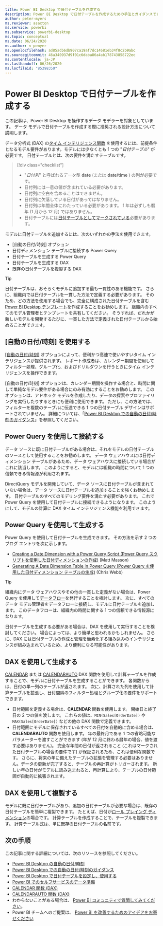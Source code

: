 ```yaml
---
title: Power BI Desktop で日付テーブルを作成する
description: Power BI Desktop で日付テーブルを作成するための手法とガイダンスです。
author: peter-myers
ms.reviewer: asaxton
ms.service: powerbi
ms.subservice: powerbi-desktop
ms.topic: conceptual
ms.date: 06/24/2020
ms.author: v-pemyer
ms.openlocfilehash: ad85ad56db907ca19af7dc14681eb34f8c2b9abc
ms.sourcegitcommit: 46a340937d9f01c6daba86a4ab178743858722ec
ms.contentlocale: ja-JP
ms.lasthandoff: 06/26/2020
ms.locfileid: "85398350"
---
```

# <a name="create-date-tables-in-power-bi-desktop"></a>Power BI Desktop で日付テーブルを作成する

この記事は、Power BI Desktop を操作するデータ モデラーを対象としています。 データ モデルで日付テーブルを作成する際に推奨される設計方法について説明します。

データ分析式 (DAX) の[タイム インテリジェンス関数](/dax/time-intelligence-functions-dax) を使用するには、前提条件となるモデル要件があります。モデルには少なくとも 1 つの "_日付テーブル_" が必要です。 日付テーブルとは、次の要件を満たすテーブルです。

> [!div class="checklist"]
> - "_日付列_" と呼ばれるデータ型 **date** (または **date/time** ) の列が必要です。
> - 日付列には一意の値が含まれている必要があります。
> - 日付列に空白を含めることはできません。
> - 日付列に欠落している日付があってはなりません。
> - 日付列は年間全体にわたっている必要があります。 1 年は必ずしも暦年 (1 月から 12 月) ではありません。
> - 日付テーブルには[日付テーブルとしてマークされている](../transform-model/desktop-date-tables.md#setting-your-own-date-table)必要があります。

モデルに日付テーブルを追加するには、次のいずれかの手法を使用できます。

- [自動の日付/時刻] オプション
- 日付ディメンション テーブルに接続する Power Query
- 日付テーブルを生成する Power Query
- 日付テーブルを生成する DAX
- 既存の日付テーブルを複製する DAX

> [!TIP]
> 日付テーブルは、おそらくモデルに追加する最も一貫性のある機能です。 さらに、組織内では日付テーブルを一貫した方法で定義する必要があります。 そのため、どの方法を使用する場合でも、完全に構成された日付テーブルを含む [Power BI Desktop テンプレート](../create-reports/desktop-templates.md)を作成することをお勧めします。 組織内のすべてのモデル管理者とテンプレートを共有してください。 そうすれば、だれかが新しいモデルを開発するたびに、一貫した方法で定義された日付テーブルから始めることができます。

## <a name="use-auto-datetime"></a>[自動の日付/時刻] を使用する

[[自動の日付/時刻]](../transform-model/desktop-auto-date-time.md) オプションによって、便利かつ高速で使いやすいタイム インテリジェンスが提供されます。 レポート作成者は、カレンダー期間を使用してフィルター処理、グループ化、およびドリルダウンを行うときにタイム インテリジェンスを操作できます。

[自動の日付/時刻] オプションは、カレンダー期間を操作する場合と、時間に関して単純なモデル要件がある場合にのみ有効にすることをお勧めします。 このオプションは、アドホック モデルを作成したり、データの探索やプロファイリングを実行したりするときにも便利に使用できます。 ただし、この方法では、フィルターを複数のテーブルに伝達できる 1 つの日付テーブル デザインはサポートされていません。 詳細については、「[Power BI Desktop での自動の日付/時刻のガイダンス](auto-date-time.md)」を参照してください。

## <a name="connect-with-power-query"></a>Power Query を使用して接続する

データ ソースに既に日付テーブルがある場合は、それをモデルの日付テーブルのソースとして使用することをお勧めします。 データ ウェアハウスには日付ディメンション テーブルがあるため、データ ウェアハウスに接続している場合がこれに該当します。 このようにすると、モデルには組織の時間について 1 つの信頼できる情報源が利用されます。

DirectQuery モデルを開発していて、データ ソースに日付テーブルが含まれていない場合は、データ ソースに日付テーブルを追加することを強くお勧めします。 日付テーブルのすべてのモデリング要件を満たす必要があります。 これで Power Query を使用して日付テーブルに接続できるようになります。 このようにして、モデルの計算に DAX タイム インテリジェンス機能を利用できます。

## <a name="generate-with-power-query"></a>Power Query を使用して生成する

Power Query を使用して日付テーブルを生成できます。 その方法を示す 2 つのブログ エントリを次に示します。

- [Creating a Date Dimension with a Power Query Script (Power Query スクリプトを使用した日付ディメンションの作成)](https://www.mattmasson.com/2014/02/creating-a-date-dimension-with-a-power-query-script/) (Matt Masson)
- [Generating A Date Dimension Table In Power Query (Power Query を使用した日付ディメンション テーブルの生成)](https://blog.crossjoin.co.uk/2013/11/19/generating-a-date-dimension-table-in-power-query/) (Chris Webb)

> [!TIP]
> 組織内にデータ ウェアハウスやその他の一貫した定義がない場合は、Power Query を使用して[データフロー](../transform-model/service-dataflows-overview.md)を発行することを検討します。 次に、すべてのデータ モデル管理者をデータフローに接続し、モデルに日付テーブルを追加します。 このデータフローは、組織内の時間に関する 1 つの信頼できる情報源になります。

日付テーブルを生成する必要がある場合は、DAX を使用して実行することを検討してください。 場合によっては、より簡単と思われるかもしれません。 さらに、DAX には日付テーブルの作成と管理を簡素化する組み込みのインテリジェンスが組み込まれているため、より便利になる可能性があります。

## <a name="generate-with-dax"></a>DAX を使用して生成する

[CALENDAR](/dax/calendar-function-dax) または [CALENDARAUTO](/dax/calendarauto-function-dax) DAX 関数を使用して計算テーブルを作成することで、モデルに日付テーブルを生成することができます。 各関数からは、日付の単一列のテーブルが返されます。 次に、計算された列を使用して計算テーブルを拡張し、日付間隔のフィルター処理とグループ化の要件をサポートできます。

- 日付範囲を定義する場合は、**CALENDAR** 関数を使用します。 開始日と終了日の 2 つの値を渡します。 これらの値は、`MIN(Sales[OrderDate])` や `MAX(Sales[OrderDate])` などの他の DAX 関数で定義できます。
- 日付範囲にモデルに保存されているすべての日付を自動的に含める場合は、**CALENDARAUTO** 関数を使用します。 年の最終月である 1 つの省略可能なパラメーターを渡すことができます (年が 12 月に終わる暦年の場合、値を渡す必要はありません)。 完全な年間の日付が返されること (これはマークされた日付テーブルの場合の要件です) が保証されるため、これは便利な関数です。 さらに、将来の年に備えたテーブルの拡張を管理する必要はありません。データの更新が完了すると、テーブルの再計算がトリガーされます。 新しい年の日付がモデルに読み込まれると、再計算により、テーブルの日付範囲が自動的に拡張されます。

## <a name="clone-with-dax"></a>DAX を使用して複製する

モデルに既に日付テーブルがあり、追加の日付テーブルが必要な場合は、既存の日付テーブルを簡単に複製できます。 たとえば、日付が[ロール プレイング ディメンション](star-schema.md#role-playing-dimensions)の場合です。 計算テーブルを作成することで、テーブルを複製できます。 計算テーブル式は、単に既存の日付テーブルの名前です。

## <a name="next-steps"></a>次の手順

この記事に関する詳細については、次のリソースを参照してください。

- [Power BI Desktop の自動の日付/時刻](../transform-model/desktop-auto-date-time.md)
- [Power BI Desktop での自動の日付/時刻のガイダンス](auto-date-time.md)
- [Power BI Desktop で日付テーブルを設定し、使用する](../transform-model/desktop-date-tables.md)
- [Power BI でのセルフサービスのデータ準備](../transform-model/service-dataflows-overview.md)
- [CALENDAR 関数 (DAX)](/dax/calendar-function-dax)
- [CALENDARAUTO 関数 (DAX)](/dax/calendarauto-function-dax)
- わからないことがある場合は、 [Power BI コミュニティで質問してみてください](https://community.powerbi.com/)。
- Power BI チームへのご提案は、 [Power BI を改善するためのアイデアをお寄せください](https://ideas.powerbi.com/)
